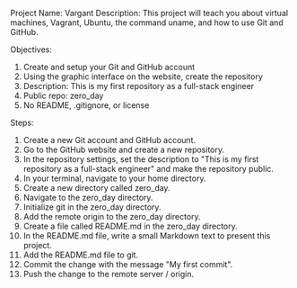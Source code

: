 Project Name: Vargant
Description: This project will teach you about virtual machines, Vagrant, Ubuntu, the command uname, and how to use Git and GitHub.

Objectives:
1. Create and setup your Git and GitHub account
2. Using the graphic interface on the website, create the repository
3. Description: This is my first repository as a full-stack engineer
4. Public repo: zero_day
5. No README, .gitignore, or license

Steps:
1. Create a new Git account and GitHub account.
2. Go to the GitHub website and create a new repository.
3. In the repository settings, set the description to "This is my first repository as a full-stack engineer" and make the repository public.
4. In your terminal, navigate to your home directory.
5. Create a new directory called zero_day.
6. Navigate to the zero_day directory.
7. Initialize git in the zero_day directory.
8. Add the remote origin to the zero_day directory.
9. Create a file called README.md in the zero_day directory.
10. In the README.md file, write a small Markdown text to present this project.
11. Add the README.md file to git.
12. Commit the change with the message "My first commit".
13. Push the change to the remote server / origin.

